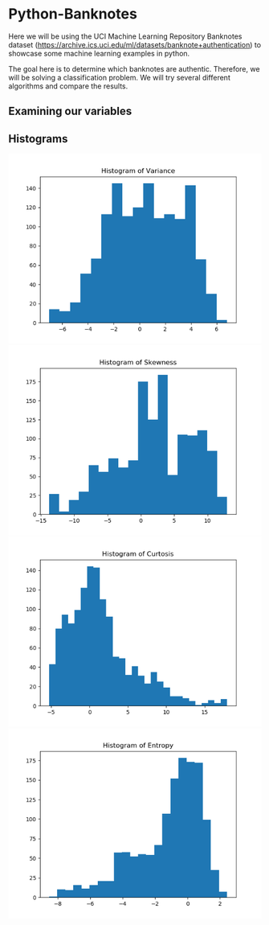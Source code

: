 # Python-Banknotes
Here we will be using the UCI Machine Learning Repository Banknotes dataset (https://archive.ics.uci.edu/ml/datasets/banknote+authentication) to showcase some machine learning examples in python.

The goal here is to determine which banknotes are authentic. Therefore, we will be solving a classification problem. We will try several different algorithms and compare the results.

## Examining our variables

## Histograms
![](plots/variance-histogram.png)
![](plots/skewness-histogram.png)
![](plots/curtosis-histogram.png)
![](plots/entropy-histogram.png)